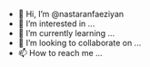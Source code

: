 - 👋 Hi, I’m @nastaranfaeziyan
- 👀 I’m interested in ...
- 🌱 I’m currently learning ...
- 💞️ I’m looking to collaborate on ...
- 📫 How to reach me ...

<!---
nastaranfaeziyan/nastaranfaeziyan is a ✨ special ✨ repository because its `README.md` (this file) appears on your GitHub profile.
You can click the Preview link to take a look at your changes.
--->
